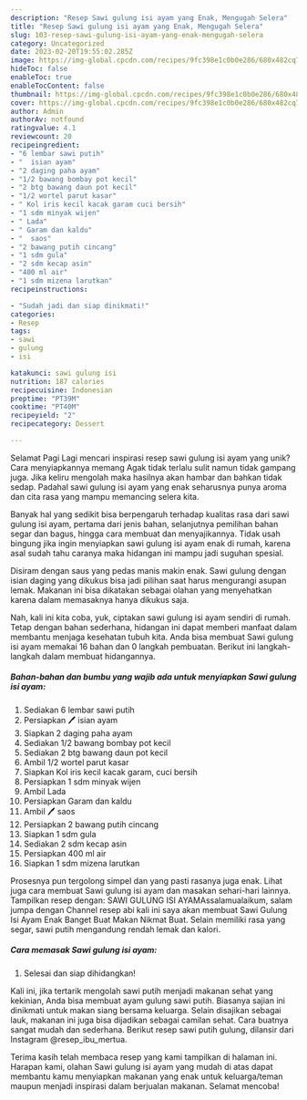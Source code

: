 ```yaml
---
description: "Resep Sawi gulung isi ayam yang Enak, Mengugah Selera"
title: "Resep Sawi gulung isi ayam yang Enak, Mengugah Selera"
slug: 103-resep-sawi-gulung-isi-ayam-yang-enak-mengugah-selera
category: Uncategorized
date: 2023-02-20T19:55:02.285Z
image: https://img-global.cpcdn.com/recipes/9fc398e1c0b0e286/680x482cq70/sawi-gulung-isi-ayam-foto-resep-utama.jpg
hideToc: false
enableToc: true
enableTocContent: false
thumbnail: https://img-global.cpcdn.com/recipes/9fc398e1c0b0e286/680x482cq70/sawi-gulung-isi-ayam-foto-resep-utama.jpg
cover: https://img-global.cpcdn.com/recipes/9fc398e1c0b0e286/680x482cq70/sawi-gulung-isi-ayam-foto-resep-utama.jpg
author: Admin
authorAv: notfound
ratingvalue: 4.1
reviewcount: 20
recipeingredient:
- "6 lembar sawi putih"
- "  isian ayam"
- "2 daging paha ayam"
- "1/2 bawang bombay pot kecil"
- "2 btg bawang daun pot kecil"
- "1/2 wortel parut kasar"
- " Kol iris kecil kacak garam cuci bersih"
- "1 sdm minyak wijen"
- " Lada"
- " Garam dan kaldu"
- "  saos"
- "2 bawang putih cincang"
- "1 sdm gula"
- "2 sdm kecap asin"
- "400 ml air"
- "1 sdm mizena larutkan"
recipeinstructions:

- "Sudah jadi dan siap dinikmati!"
categories:
- Resep
tags:
- sawi
- gulung
- isi

katakunci: sawi gulung isi 
nutrition: 187 calories
recipecuisine: Indonesian
preptime: "PT39M"
cooktime: "PT40M"
recipeyield: "2"
recipecategory: Dessert

---
```



Selamat Pagi Lagi mencari inspirasi resep sawi gulung isi ayam yang unik? Cara menyiapkannya memang Agak tidak terlalu sulit namun tidak gampang juga. Jika keliru mengolah maka hasilnya akan hambar dan bahkan tidak sedap. Padahal sawi gulung isi ayam yang enak seharusnya punya aroma dan cita rasa yang mampu memancing selera kita.


Banyak hal yang sedikit bisa berpengaruh terhadap kualitas rasa dari sawi gulung isi ayam, pertama dari jenis bahan, selanjutnya pemilihan bahan segar dan bagus, hingga cara membuat dan menyajikannya. Tidak usah bingung jika ingin menyiapkan sawi gulung isi ayam enak di rumah, karena asal sudah tahu caranya maka hidangan ini mampu jadi suguhan spesial.

Disiram dengan saus yang pedas manis makin enak. Sawi gulung dengan isian daging yang dikukus bisa jadi pilihan saat harus mengurangi asupan lemak. Makanan ini bisa dikatakan sebagai olahan yang menyehatkan karena dalam memasaknya hanya dikukus saja.


Nah, kali ini kita coba, yuk, ciptakan sawi gulung isi ayam sendiri di rumah. Tetap dengan bahan sederhana, hidangan ini dapat memberi manfaat dalam membantu menjaga kesehatan tubuh kita. Anda bisa membuat Sawi gulung isi ayam memakai 16 bahan dan 0 langkah pembuatan. Berikut ini langkah-langkah dalam membuat hidangannya.

<!--inarticleads1-->

##### Bahan-bahan dan bumbu yang wajib ada untuk menyiapkan Sawi gulung isi ayam:

1. Sediakan 6 lembar sawi putih
1. Persiapkan  🖊 isian ayam
1. Siapkan 2 daging paha ayam
1. Sediakan 1/2 bawang bombay pot kecil
1. Sediakan 2 btg bawang daun pot kecil
1. Ambil 1/2 wortel parut kasar
1. Siapkan  Kol iris kecil kacak garam, cuci bersih
1. Persiapkan 1 sdm minyak wijen
1. Ambil  Lada
1. Persiapkan  Garam dan kaldu
1. Ambil  🖊 saos
1. Persiapkan 2 bawang putih cincang
1. Siapkan 1 sdm gula
1. Sediakan 2 sdm kecap asin
1. Persiapkan 400 ml air
1. Siapkan 1 sdm mizena larutkan


Prosesnya pun tergolong simpel dan yang pasti rasanya juga enak. Lihat juga cara membuat Sawi gulung isi ayam dan masakan sehari-hari lainnya. Tampilkan resep dengan: SAWI GULUNG ISI AYAMAssalamualaikum, salam jumpa dengan Channel resep abi kali ini saya akan membuat Sawi Gulung Isi Ayam Enak Banget Buat Makan Nikmat Buat. Selain memiliki rasa yang segar, sawi putih mengandung rendah lemak dan kalori. 

<!--inarticleads2-->

##### Cara memasak Sawi gulung isi ayam:


1. Selesai dan siap dihidangkan!

Kali ini, jika tertarik mengolah sawi putih menjadi makanan sehat yang kekinian, Anda bisa membuat ayam gulung sawi putih. Biasanya sajian ini dinikmati untuk makan siang bersama keluarga. Selain disajikan sebagai lauk, makanan ini juga bisa dijadikan sebagai camilan sehat. Cara buatnya sangat mudah dan sederhana. Berikut resep sawi putih gulung, dilansir dari Instagram @resep_ibu_mertua. 

Terima kasih telah membaca resep yang kami tampilkan di halaman ini. Harapan kami, olahan Sawi gulung isi ayam yang mudah di atas dapat membantu kamu menyiapkan makanan yang enak untuk keluarga/teman maupun menjadi inspirasi dalam berjualan makanan. Selamat mencoba!
